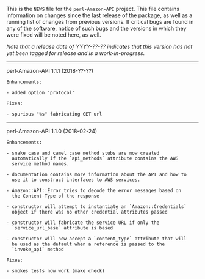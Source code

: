 This is the `NEWS` file for the `perl-Amazon-API` project. This file contains
information on changes since the last release of the package, as well as a
running list of changes from previous versions.  If critical bugs are found in
any of the software, notice of such bugs and the versions in which they were
fixed will be noted here, as well.

_Note that a release date of YYYY-??-?? indicates that this version has
not yet been tagged for release and is a work-in-progress._

-----------------------------------------------------------------------

perl-Amazon-API 1.1.1 (2018-??-??)

    Enhancements:

    - added option 'protocol'
    
    Fixes:

    - spurious "%s" fabricating GET url

-----------------------------------------------------------------------

perl-Amazon-API 1.1.0 (2018-02-24)

    Enhancements:

    - snake case and camel case method stubs are now created
      automatically if the `api_methods` attribute contains the AWS
      service method names.

    - documentation contains more information about the API and how to
      use it to construct interfaces to AWS services.

    - Amazon::API::Error tries to decode the error messages based on
      the Content-Type of the response

    - constructor will attempt to instantiate an `Amazon::Credentials`
      object if there was no other credential attributes passed

    - constructor will fabricate the service URL if only the
      `service_url_base` attribute is based

    - constructor will now accept a `content_type` attribute that will
      be used as the default when a reference is passed to the
      `invoke_api` method

    Fixes:

    - smokes tests now work (make check)
